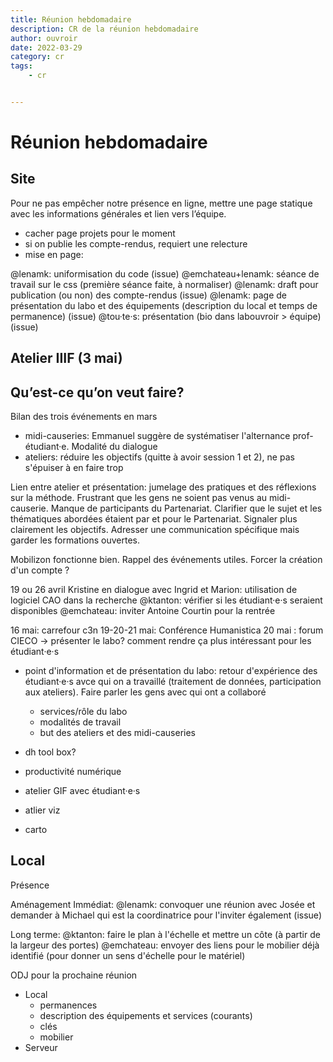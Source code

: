 ```yaml
---
title: Réunion hebdomadaire
description: CR de la réunion hebdomadaire
author: ouvroir
date: 2022-03-29
category: cr
tags:
    - cr


---
```


# Réunion hebdomadaire

## Site

Pour ne pas empêcher notre présence en ligne, mettre une page statique avec les informations générales et lien vers l’équipe.

- cacher page projets pour le moment
- si on publie les compte-rendus, requiert une relecture
- mise en page: 

@lenamk: uniformisation du code (issue)
@emchateau+lenamk: séance de travail sur le css (première séance faite, à normaliser)
@lenamk: draft pour publication (ou non) des compte-rendus (issue)
@lenamk: page de présentation du labo et des équipements (description du local et temps de permanence) (issue)
@tou·te·s: présentation (bio dans labouvroir > équipe) (issue)


## Atelier IIIF (3 mai)


## Qu’est-ce qu’on veut faire? 
Bilan des trois événements en mars
- midi-causeries: Emmanuel suggère de systématiser l'alternance prof-étudiant·e. Modalité du dialogue
- ateliers: réduire les objectifs (quitte à avoir session 1 et 2), ne pas s'épuiser à en faire trop

Lien entre atelier et présentation: jumelage des pratiques et des réflexions sur la méthode.
Frustrant que les gens ne soient pas venus au midi-causerie.
Manque de participants du Partenariat. Clarifier que le sujet et les thématiques abordées étaient par et pour le Partenariat. Signaler plus clairement les objectifs. Adresser une communication spécifique mais garder les formations ouvertes.

Mobilizon fonctionne bien. Rappel des événements utiles.
Forcer la création d'un compte ?

19 ou 26 avril 
Kristine en dialogue avec Ingrid et Marion: utilisation de logiciel CAO dans la recherche
@ktanton: vérifier si les étudiant·e·s seraient disponibles 
@emchateau: inviter Antoine Courtin pour la rentrée 

16 mai: carrefour c3n
19-20-21 mai: Conférence Humanistica
20 mai : forum CIECO → présenter le labo? comment rendre ça plus intéressant pour les étudiant·e·s

- point d'information et de présentation du labo: retour d'expérience des étudiant·e·s avce qui on a travaillé (traitement de données, participation aux ateliers). Faire parler les gens avec qui ont a collaboré
    - services/rôle du labo
    - modalités de travail
    - but des ateliers et des midi-causeries

- dh tool box? 
- productivité numérique


- atelier GIF avec étudiant·e·s
- atlier viz
- carto

## Local

Présence

Aménagement
Immédiat:
@lenamk: convoquer une réunion avec Josée et demander à Michael qui est la coordinatrice pour l'inviter également (issue)

Long terme:
@ktanton: faire le plan à l'échelle et mettre un côte (à partir de la largeur des portes)
@emchateau: envoyer des liens pour le mobilier déjà identifié (pour donner un sens d'échelle pour le matériel)



ODJ pour la prochaine réunion

- Local
  - permanences
  - description des équipements et services (courants)
  - clés
  - mobilier
- Serveur
